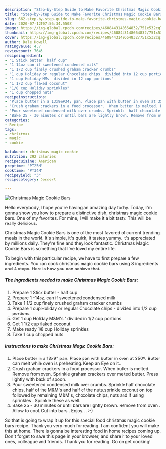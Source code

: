 ```yaml
---
description: "Step-by-Step Guide to Make Favorite Christmas Magic Cookie Bars"
title: "Step-by-Step Guide to Make Favorite Christmas Magic Cookie Bars"
slug: 662-step-by-step-guide-to-make-favorite-christmas-magic-cookie-bars
date: 2020-07-12T07:56:34.550Z
image: https://img-global.cpcdn.com/recipes/4608443148664832/751x532cq70/christmas-magic-cookie-bars-recipe-main-photo.jpg
thumbnail: https://img-global.cpcdn.com/recipes/4608443148664832/751x532cq70/christmas-magic-cookie-bars-recipe-main-photo.jpg
cover: https://img-global.cpcdn.com/recipes/4608443148664832/751x532cq70/christmas-magic-cookie-bars-recipe-main-photo.jpg
author: Dale Howell
ratingvalue: 4.7
reviewcount: 7643
recipeingredient:
- "1 Stick butter  half cup"
- "1 14oz can if sweetened condensed milk"
- "1 1/2 cup finely crushed graham cracker crumbs"
- "1 cup Holiday or regular Chocolate chips  divided into 12 cup portions"
- "1 cup Holiday MMs  divided in 12 cup portions"
- "1 1/2 cup flaked coconut"
- "1/8 cup Holiday sprinkles"
- "1 cup chopped nuts"
recipeinstructions:
- "Place butter in a 13x9&#34; pan. Place pan with butter in oven at 350º. Butter can melt while oven is preheating. Keep an Eye on it.."
- "Crush graham crackers in a food processor.  When butter is melted. Remove from oven.  Sprinkle graham crackers over melted butter. Press lightly with back of spoon."
- "Pour sweetened condensed milk over crumbs. Sprinkle  half chocolate chips,  half of the M&amp;M&#39;s and half of the nuts.sprinkle coconut on top followed by remaining M&amp;M&#39;s, chocolate chips, nuts and if using sprinkles . Sprinkle these as well."
- "Bake 25 - 30 minutes or until bars are lightly brown. Remove from oven . Allow to cool.  Cut into bars . Enjoy. ..          :-)"
categories:
- Recipe
tags:
- christmas
- magic
- cookie

katakunci: christmas magic cookie 
nutrition: 292 calories
recipecuisine: American
preptime: "PT25M"
cooktime: "PT34M"
recipeyield: "3"
recipecategory: Dessert

---
```



![Christmas Magic Cookie Bars](https://img-global.cpcdn.com/recipes/4608443148664832/751x532cq70/christmas-magic-cookie-bars-recipe-main-photo.jpg)

Hello everybody, I hope you're having an amazing day today. Today, I'm gonna show you how to prepare a distinctive dish, christmas magic cookie bars. One of my favorites. For mine, I will make it a bit tasty. This will be really delicious.



Christmas Magic Cookie Bars is one of the most favored of current trending meals in the world. It's simple, it's quick, it tastes yummy. It's appreciated by millions daily. They're fine and they look fantastic. Christmas Magic Cookie Bars is something that I've loved my entire life.


To begin with this particular recipe, we have to first prepare a few ingredients. You can cook christmas magic cookie bars using 8 ingredients and 4 steps. Here is how you can achieve that.

<!--inarticleads1-->

##### The ingredients needed to make Christmas Magic Cookie Bars:

1. Prepare 1 Stick butter - half cup
1. Prepare 1 -14oz. can if sweetened condensed milk
1. Take 1 1/2 cup finely crushed graham cracker crumbs
1. Prepare 1 cup Holiday or regular Chocolate chips - divided into 1/2 cup portions
1. Get 1 cup Holiday M&amp;M&#39;s &#39; divided in 1/2 cup portions
1. Get 1 1/2 cup flaked coconut
1. Make ready 1/8 cup Holiday sprinkles
1. Take 1 cup chopped nuts




<!--inarticleads2-->

##### Instructions to make Christmas Magic Cookie Bars:

1. Place butter in a 13x9&#34; pan. Place pan with butter in oven at 350º. Butter can melt while oven is preheating. Keep an Eye on it..
1. Crush graham crackers in a food processor.  When butter is melted. Remove from oven.  Sprinkle graham crackers over melted butter. Press lightly with back of spoon.
1. Pour sweetened condensed milk over crumbs. Sprinkle  half chocolate chips,  half of the M&amp;M&#39;s and half of the nuts.sprinkle coconut on top followed by remaining M&amp;M&#39;s, chocolate chips, nuts and if using sprinkles . Sprinkle these as well.
1. Bake 25 - 30 minutes or until bars are lightly brown. Remove from oven . Allow to cool.  Cut into bars . Enjoy. ..          :-)




So that is going to wrap it up for this special food christmas magic cookie bars recipe. Thank you very much for reading. I am confident you will make this at home. There is gonna be interesting food in home recipes coming up. Don't forget to save this page in your browser, and share it to your loved ones, colleague and friends. Thank you for reading. Go on get cooking!
